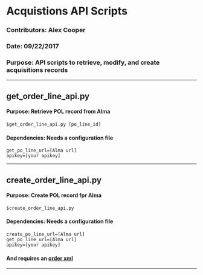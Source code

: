 # Acquistions API Scripts

### Contributors: Alex Cooper

### Date: 09/22/2017

### Purpose: API scripts to retrieve, modify, and create acquisitions records

---

## get_order_line_api.py

#### Purpose: Retrieve POL record from Alma

```
$get_order_line_api.py [po_line_id]
```

#### Dependencies: Needs a configuration file

```
get_po_line_url=[Alma url]
apikey=[your apikey]
```

---

## create_order_line_api.py

#### Purpose: Create POL record fpr Alma

```
$create_order_line_api.py
```

#### Dependencies: Needs a configuration file

```
create_po_line_url=[Alma url]
get_po_line_url=[Alma url]
apikey=[your apikey]
```

#### And requires an [order xml](https://github.com/Emory-LCS/Alma-Public/blob/master/Acquisitions/files/create_order.xml)

---

